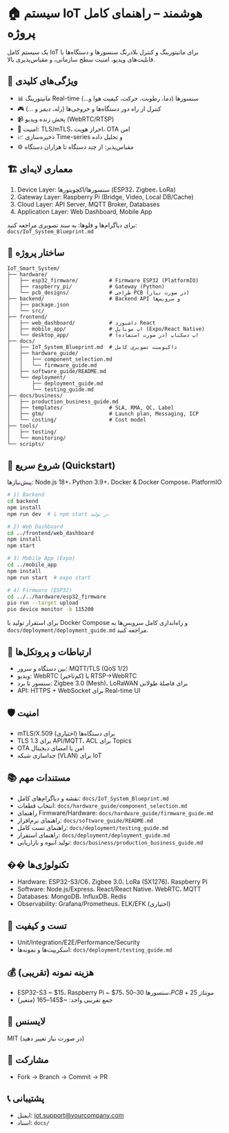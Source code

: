 # 🏠 سیستم IoT هوشمند – راهنمای کامل پروژه

یک سیستم کامل IoT برای مانیتورینگ و کنترل بلادرنگ سنسورها و دستگاه‌ها با قابلیت‌های ویدیو، امنیت سطح سازمانی، و مقیاس‌پذیری بالا.

## 🎯 ویژگی‌های کلیدی
- 📊 مانیتورینگ Real-time سنسورها (دما، رطوبت، حرکت، کیفیت هوا و…)
- 🎮 کنترل از راه دور دستگاه‌ها و خروجی‌ها (رله، دیمر و ...)
- 📹 پخش زنده ویدیو (WebRTC/RTSP)
- 🔐 امنیت: TLS/mTLS، احراز هویت، OTA امن
- 📈 ذخیره‌سازی Time-series و تحلیل داده
- ⚙️ مقیاس‌پذیر: از چند دستگاه تا هزاران دستگاه

## 🏗️ معماری لایه‌ای
1) Device Layer: سنسورها/اکچویتورها (ESP32، Zigbee، LoRa)
2) Gateway Layer: Raspberry Pi (Bridge, Video, Local DB/Cache)
3) Cloud Layer: API Server, MQTT Broker, Databases
4) Application Layer: Web Dashboard, Mobile App

برای دیاگرام‌ها و فلوها: به سند تصویری مراجعه کنید: `docs/IoT_System_Blueprint.md`

## 📁 ساختار پروژه
```
IoT_Smart_System/
├── hardware/
│   ├── esp32_firmware/          # Firmware ESP32 (PlatformIO)
│   ├── raspberry_pi/            # Gateway (Python)
│   └── pcb_designs/             # طراحی PCB (در صورت نیاز)
├── backend/                     # Backend API و سرویس‌ها
│   ├── package.json
│   └── src/
├── frontend/
│   ├── web_dashboard/           # داشبورد React
│   ├── mobile_app/              # اپ موبایل (Expo/React Native)
│   └── desktop_app/             # اپ دسکتاپ (در صورت استفاده)
├── docs/
│   ├── IoT_System_Blueprint.md  # داکیومنت تصویری کامل
│   ├── hardware_guide/
│   │   ├── component_selection.md
│   │   └── firmware_guide.md
│   ├── software_guide/README.md
│   └── deployment/
│       ├── deployment_guide.md
│       └── testing_guide.md
├── docs/business/
│   ├── production_business_guide.md
│   ├── templates/               # SLA, RMA, QC, Label
│   ├── gtm/                     # Launch plan, Messaging, ICP
│   └── costing/                 # Cost model
├── tools/
│   ├── testing/
│   └── monitoring/
└── scripts/
```

## 🚀 شروع سریع (Quickstart)
پیش‌نیازها: Node.js 18+، Python 3.9+، Docker & Docker Compose، PlatformIO

```bash
# 1) Backend
cd backend
npm install
npm run dev  # یا npm start در تولید

# 2) Web Dashboard
cd ../frontend/web_dashboard
npm install
npm start

# 3) Mobile App (Expo)
cd ../mobile_app
npm install
npm run start  # expo start

# 4) Firmware (ESP32)
cd ../../hardware/esp32_firmware
pio run --target upload
pio device monitor -b 115200
```

برای استقرار تولید با Docker Compose و راه‌اندازی کامل سرویس‌ها به `docs/deployment/deployment_guide.md` مراجعه کنید.

## 🔌 ارتباطات و پروتکل‌ها
- بین دستگاه و سرور: MQTT/TLS (QoS 1/2)
- ویدیو: WebRTC (کم‌تاخیر) یا RTSP→WebRTC
- سنسور تا برد: Zigbee 3.0 (Mesh)، LoRaWAN برای فاصلۀ طولانی
- API: HTTPS + WebSocket برای Real-time UI

## 🛡️ امنیت
- mTLS/X.509 برای دستگاه‌ها (اختیاری)
- TLS 1.3 برای API/MQTT، ACL برای Topics
- OTA امن با امضای دیجیتال
- جداسازی شبکه (VLAN) برای IoT

## 📚 مستندات مهم
- نقشه و دیاگرام‌های کامل: `docs/IoT_System_Blueprint.md`
- انتخاب قطعات: `docs/hardware_guide/component_selection.md`
- راهنمای Firmware/Hardware: `docs/hardware_guide/firmware_guide.md`
- راهنمای نرم‌افزار: `docs/software_guide/README.md`
- راهنمای تست کامل: `docs/deployment/testing_guide.md`
- راهنمای استقرار: `docs/deployment/deployment_guide.md`
- تولید انبوه و بازاریابی: `docs/business/production_business_guide.md`

## ��️ تکنولوژی‌ها
- Hardware: ESP32-S3/C6، Zigbee 3.0، LoRa (SX1276)، Raspberry Pi
- Software: Node.js/Express، React/React Native، WebRTC، MQTT
- Databases: MongoDB، InfluxDB، Redis
- Observability: Grafana/Prometheus، ELK/EFK (اختیاری)

## 🧪 تست و کیفیت
- Unit/Integration/E2E/Performance/Security
- اسکریپت‌ها و نمونه‌ها: `docs/deployment/testing_guide.md`

## 💰 هزینه نمونه (تقریبی)
- ESP32-S3 ~ $15، Raspberry Pi ~ $75، سنسورها $30–50، PCB+مونتاژ ~$25
- جمع تقریبی واحد: ~$145–165 (متغیر)

## 📄 لایسنس
MIT (در صورت نیاز تغییر دهید)

## 👥 مشارکت
- Fork → Branch → Commit → PR

## 📞 پشتیبانی
- ایمیل: iot.support@yourcompany.com
- اسناد: `docs/`
